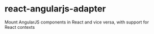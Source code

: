 # react-angularjs-adapter
Mount AngularJS components in React and vice versa, with support for React contexts
